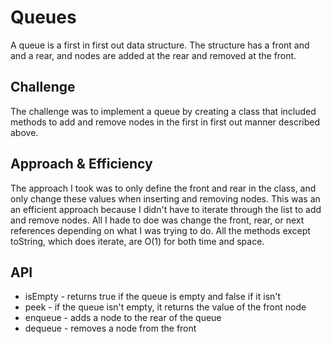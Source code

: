 # Queues
A queue is a first in first out data structure. The structure has a front and and a rear, and nodes are added at the rear and removed at the front.

## Challenge
The challenge was to implement a queue by creating a class that included methods to add and remove nodes in the first in first out manner described above.

## Approach & Efficiency
The approach I took was to only define the front and rear in the class, and only change these values when inserting and removing nodes. This was an an efficient approach because I didn't have to iterate through the list to add and remove nodes. All I hade to doe was change the front, rear, or next references depending on what I was trying to do. All the methods except toString, which does iterate, are O(1) for both time and space.

## API
- isEmpty - returns true if the queue is empty and false if it isn't
- peek - if the queue isn't empty, it returns the value of the front node
- enqueue - adds a node to the rear of the queue
- dequeue - removes a node from the front